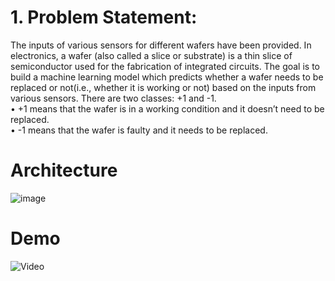 # 1.	Problem Statement:  
The inputs of various sensors for different wafers have been provided. In electronics, a wafer (also called a slice or substrate) is a thin slice of semiconductor used for the fabrication of integrated circuits. The goal is to build a machine learning model which predicts whether a wafer needs to be replaced or not(i.e., whether it is working or not) based on the inputs from various sensors. There are two classes: +1 and -1. <br>
•	+1 means that the wafer is in a working condition and it doesn’t need to be replaced.<br>
•	-1 means that the wafer is faulty and it needs to be replaced. 


# Architecture

![image](https://user-images.githubusercontent.com/67822092/129449507-c939db3b-b696-4650-b2be-5c9d4ef9814d.png)

# Demo

![Video](https://github.com/ameerkings123/Wafer_Sensors_Fault/blob/main/Demo_Video/GIF-210814_213002.gif)


